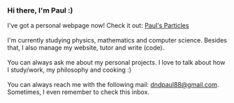 ### Hi there, I'm Paul :)

I've got a personal webpage now! Check it out: [Paul's Particles](https://paulstapel.github.io)
\
\
I'm currently studying physics, mathematics and computer science. Besides that, I also manage my website, tutor and write (code). 
\
\
You can always ask me about my personal projects. I love to talk about how I study/work, my philosophy and cooking :)
\
\
You can always reach me with the following mail: dndpaul88@gmail.com. 
Sometimes, I even remember to check this inbox.  

